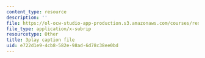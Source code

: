 ```yaml
---
content_type: resource
description: ''
file: https://ol-ocw-studio-app-production.s3.amazonaws.com/courses/res-18-008-calculus-revisited-complex-variables-differential-equations-and-linear-algebra-fall-2011/e722d1e94cb8582e98ad6d78c38ee0bd_rVvGqWyQB_0.vtt
file_type: application/x-subrip
resourcetype: Other
title: 3play caption file
uid: e722d1e9-4cb8-582e-98ad-6d78c38ee0bd
---
```

